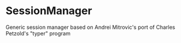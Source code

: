 # SessionManager
Generic session manager based on Andrei Mitrovic's port of Charles Petzold's "typer" program
